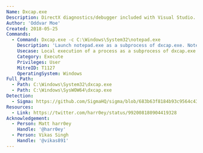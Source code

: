 ```yaml
---
Name: Dxcap.exe
Description: DirectX diagnostics/debugger included with Visual Studio.
Author: 'Oddvar Moe'
Created: 2018-05-25
Commands:
  - Command: Dxcap.exe -c C:\Windows\System32\notepad.exe
    Description: 'Launch notepad.exe as a subprocess of dxcap.exe. Note that you should have write permissions in the current working directory for the command to succeed; alternatively, add ''-file c:\path\to\writable\location.ext'' as first argument.'
    Usecase: Local execution of a process as a subprocess of dxcap.exe
    Category: Execute
    Privileges: User
    MitreID: T1127
    OperatingSystem: Windows
Full_Path:
  - Path: C:\Windows\System32\dxcap.exe
  - Path: C:\Windows\SysWOW64\dxcap.exe
Detection:
  - Sigma: https://github.com/SigmaHQ/sigma/blob/683b63f8184b93c9564c4310d10c571cbe367e1e/rules/windows/process_creation/proc_creation_win_lolbin_susp_dxcap.yml
Resources:
  - Link: https://twitter.com/harr0ey/status/992008180904419328
Acknowledgement:
  - Person: Matt harr0ey
    Handle: '@harr0ey'
  - Person: Vikas Singh
    Handle: '@vikas891'
---
```

